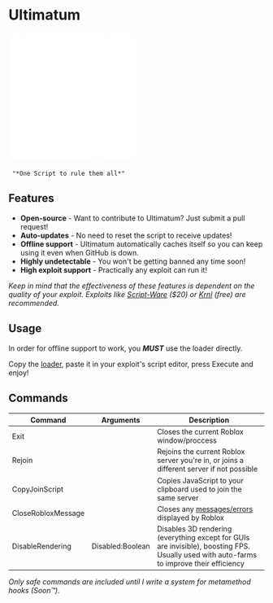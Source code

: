 #      Ultimatum
[![Ultimatum Logo](https://raw.githubusercontent.com/Amourousity/Ultimatum/main/SmallLogo.png)](https://github.com/Amourousity/Ultimatum#Ultimatum)

     "*One Script to rule them all*"
## Features
- **Open-source** - Want to contribute to Ultimatum? Just submit a pull request!
- **Auto-updates** - No need to reset the script to receive updates!
- **Offline support** - Ultimatum automatically caches itself so you can keep using it even when GitHub is down.
- **Highly undetectable** - You won't be getting banned any time soon!
- **High exploit support** - Practically any exploit can run it!

*Keep in mind that the effectiveness of these features is dependent on the quality of your exploit. Exploits like [Script-Ware](https://script-ware.com) ($20) or [Krnl](https://krnl.place) (free) are recommended.*
## Usage
In order for offline support to work, you ***MUST*** use the loader directly.

Copy the [loader](/Loader.lua), paste it in your exploit's script editor, press Execute and enjoy!
## Commands
Command|Arguments|Description
-|-|-
Exit||Closes the current Roblox window/proccess
Rejoin||Rejoins the current Roblox server you're in, or joins a different server if not possible
CopyJoinScript||Copies JavaScript to your clipboard used to join the same server
CloseRobloxMessage||Closes any [messages/errors](https://roblox.fandom.com/wiki/Error) displayed by Roblox
DisableRendering|Disabled:Boolean|Disables 3D rendering (everything except for GUIs are invisible), boosting FPS. Usually used with auto-farms to improve their efficiency

*Only safe commands are included until I write a system for metamethod hooks (Soon™️).*
